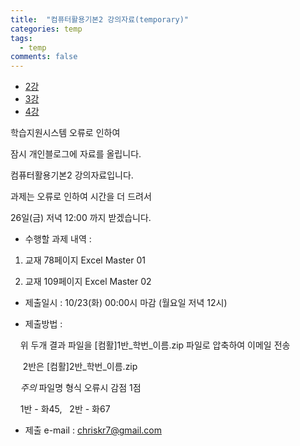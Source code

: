 ```yaml
---
title:  "컴퓨터활용기본2 강의자료(temporary)"
categories: temp
tags:
  - temp
comments: false
---
```


- [2강](https://dl.dropbox.com/s/wsxi1x4ic4bwyrn/2%EA%B0%95_%EA%B0%95%EC%9D%98%EC%9E%90%EB%A3%8C.zip?dl=1)
- [3강](https://dl.dropbox.com/s/sjzxof9nnlmtvrn/3%EA%B0%95_%EA%B0%95%EC%9D%98%EC%9E%90%EB%A3%8C.zip?dl=1)
- [4강](https://dl.dropbox.com/s/y59gp3qxcf431p4/4%EA%B0%95_%EA%B0%95%EC%9D%98%EC%9E%90%EB%A3%8C.zip?dl=1)


학습지원시스템 오류로 인하여 

잠시 개인블로그에 자료를 올립니다.

컴퓨터활용기본2 강의자료입니다.

과제는 오류로 인하여 시간을 더 드려서

26일(금) 저녁 12:00 까지 받겠습니다.


- 수행할 과제 내역 : 

1. 교재 78페이지 Excel Master 01

2. 교재 109페이지 Excel Master 02

- 제출일시 : 10/23(화) 00:00시 마감 (월요일 저녁 12시)

- 제출방법 :

    위 두개 결과 파일을 [컴활]1반_학번_이름.zip 파일로 압축하여 이메일 전송

     2반은 [컴활]2반_학번_이름.zip

    *주의* 파일명 형식 오류시 감점 1점

    1반 - 화45,   2반 - 화67

- 제출 e-mail : chriskr7@gmail.com



